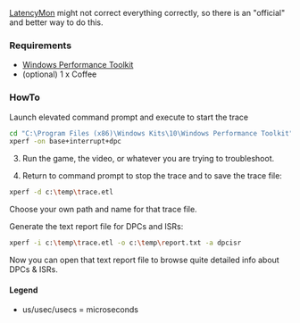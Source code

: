 [LatencyMon](http://www.resplendence.com/latencymon) might not correct everything correctly, so there is an "official" and better way to do this.


### Requirements

* [Windows Performance Toolkit](https://docs.microsoft.com/en-us/windows-hardware/get-started/adk-install)
* (optional) 1 x Coffee


### HowTo

Launch elevated command prompt and execute to start the trace

```bash
cd "C:\Program Files (x86)\Windows Kits\10\Windows Performance Toolkit"
xperf -on base+interrupt+dpc
```

3. Run the game, the video, or whatever you are trying to troubleshoot.

4. Return to command prompt to stop the trace and to save the trace file:

```bash
xperf -d c:\temp\trace.etl
```

Choose your own path and name for that trace file.

Generate the text report file for DPCs and ISRs:

```bash
xperf -i c:\temp\trace.etl -o c:\temp\report.txt -a dpcisr
```

Now you can open that text report file to browse quite detailed info about DPCs & ISRs.


#### Legend

* us/usec/usecs = microseconds
